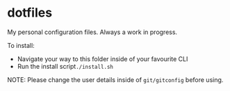 # dotfiles

My personal configuration files.
Always a work in progress.

To install:
- Navigate your way to this folder inside of your favourite CLI
- Run the install script`./install.sh`

NOTE: Please change the user details inside of `git/gitconfig` before using.

